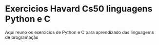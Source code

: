 # Exercicios Havard Cs50 linguagens Python e C
Aqui reuno os exercicios de Python e C para aprendizado das linguagems de programação
